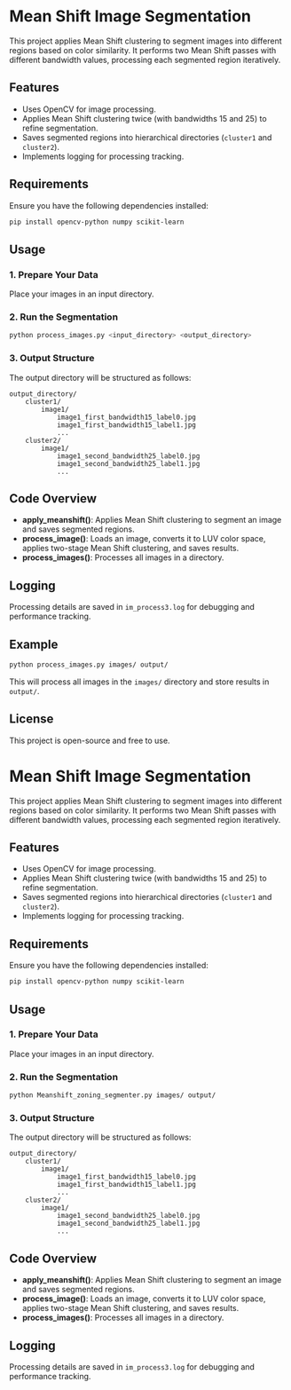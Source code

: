 # Mean Shift Image Segmentation

This project applies Mean Shift clustering to segment images into different regions based on color similarity. It performs two Mean Shift passes with different bandwidth values, processing each segmented region iteratively.

## Features

- Uses OpenCV for image processing.
- Applies Mean Shift clustering twice (with bandwidths 15 and 25) to refine segmentation.
- Saves segmented regions into hierarchical directories (`cluster1` and `cluster2`).
- Implements logging for processing tracking.

## Requirements

Ensure you have the following dependencies installed:

```sh
pip install opencv-python numpy scikit-learn
```

## Usage

### 1. Prepare Your Data

Place your images in an input directory.

### 2. Run the Segmentation

```sh
python process_images.py <input_directory> <output_directory>
```

### 3. Output Structure

The output directory will be structured as follows:

```
output_directory/
    cluster1/
        image1/
            image1_first_bandwidth15_label0.jpg
            image1_first_bandwidth15_label1.jpg
            ...
    cluster2/
        image1/
            image1_second_bandwidth25_label0.jpg
            image1_second_bandwidth25_label1.jpg
            ...
```

## Code Overview

- **apply\_meanshift()**: Applies Mean Shift clustering to segment an image and saves segmented regions.
- **process\_image()**: Loads an image, converts it to LUV color space, applies two-stage Mean Shift clustering, and saves results.
- **process\_images()**: Processes all images in a directory.

## Logging

Processing details are saved in `im_process3.log` for debugging and performance tracking.

## Example

```sh
python process_images.py images/ output/
```

This will process all images in the `images/` directory and store results in `output/`.

## License

This project is open-source and free to use.

# Mean Shift Image Segmentation

This project applies Mean Shift clustering to segment images into different regions based on color similarity. It performs two Mean Shift passes with different bandwidth values, processing each segmented region iteratively.

## Features

- Uses OpenCV for image processing.
- Applies Mean Shift clustering twice (with bandwidths 15 and 25) to refine segmentation.
- Saves segmented regions into hierarchical directories (`cluster1` and `cluster2`).
- Implements logging for processing tracking.

## Requirements

Ensure you have the following dependencies installed:

```sh
pip install opencv-python numpy scikit-learn
```

## Usage

### 1. Prepare Your Data

Place your images in an input directory.

### 2. Run the Segmentation

```sh
python Meanshift_zoning_segmenter.py images/ output/

```

### 3. Output Structure

The output directory will be structured as follows:

```
output_directory/
    cluster1/
        image1/
            image1_first_bandwidth15_label0.jpg
            image1_first_bandwidth15_label1.jpg
            ...
    cluster2/
        image1/
            image1_second_bandwidth25_label0.jpg
            image1_second_bandwidth25_label1.jpg
            ...
```

## Code Overview

- **apply\_meanshift()**: Applies Mean Shift clustering to segment an image and saves segmented regions.
- **process\_image()**: Loads an image, converts it to LUV color space, applies two-stage Mean Shift clustering, and saves results.
- **process\_images()**: Processes all images in a directory.

## Logging

Processing details are saved in `im_process3.log` for debugging and performance tracking.


